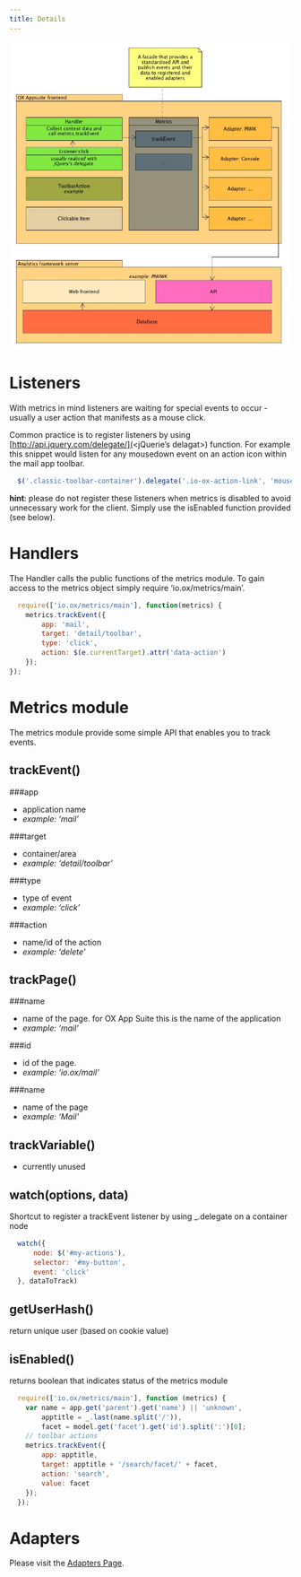 ```yaml
---
title: Details
---
```


![metrics-01.jpg](metrics-01.jpg)

# Listeners

With metrics in mind listeners are waiting for special events to occur - usually a user action that manifests as a mouse click.

Common practice is to register listeners by using [http://api.jquery.com/delegate/](<jQuerie’s delagat>) function. For example this snippet would listen for any mousedown event on an action icon within the mail app toolbar.

```javascript
  $('.classic-toolbar-container').delegate('.io-ox-action-link', 'mousedown', yourHandler);
```

**hint**: please do not register these listeners when metrics is disabled to avoid unnecessary work for the client. Simply use the isEnabled function provided (see below).

# Handlers

The Handler calls the public functions of the metrics module. To gain access to the metrics object simply require ‘io.ox/metrics/main’.

```javascript
  require(['io.ox/metrics/main'], function(metrics) {
    metrics.trackEvent({
        app: 'mail',
        target: 'detail/toolbar',
        type: 'click',
        action: $(e.currentTarget).attr('data-action')
    });
});
```

# Metrics module

The metrics module provide some simple API that enables you to track events.

## trackEvent()

\###app

- application name
- _example: ‘mail’_

\###target

- container/area
- _example: ‘detail/toolbar’_

\###type

- type of event
- _example: ‘click’_

\###action

- name/id of the action
- _example: ‘delete’_

## trackPage()

\###name

- name of the page. for OX App Suite this is the name of the application
- _example: ‘mail’_

\###id

- id of the page.
- _example: ‘io.ox/mail’_

\###name

- name of the page
- _example: ‘Mail’_

## trackVariable()

- currently unused

## watch(options, data)

Shortcut to register a trackEvent listener by using \_.delegate on a container node

```javascript
  watch({
      node: $('#my-actions'),
      selector: '#my-button',
      event: 'click'
  }, dataToTrack)
```

## getUserHash()

return unique user (based on cookie value)

## isEnabled()

returns boolean that indicates status of the metrics module

```javascript
  require(['io.ox/metrics/main'], function (metrics) {
    var name = app.get('parent').get('name') || 'unknown',
        apptitle = _.last(name.split('/')),
        facet = model.get('facet').get('id').split(':')[0];
    // toolbar actions
    metrics.trackEvent({
        app: apptitle,
        target: apptitle + '/search/facet/' + facet,
        action: 'search',
        value: facet
    });
  });
```

# Adapters

Please visit the [Adapters Page](TODO).
